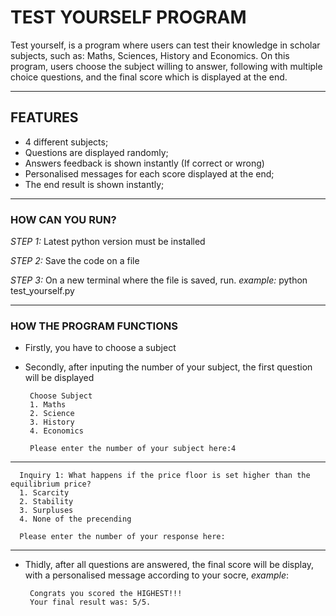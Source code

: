 # TEST YOURSELF PROGRAM

Test yourself, is a program where users can test their knowledge in scholar subjects, such as: Maths, Sciences, History and Economics. 
On this program, users choose the subject willing to answer, following with multiple choice questions, and the final score which is displayed at the end. 

___________________________________________________________________________________

## FEATURES 

- 4 different subjects;
- Questions are displayed randomly;
- Answers feedback is shown instantly (If correct or wrong)
- Personalised messages for each score displayed at the end;
- The end result is shown instantly;

___________________________________________________________________________________

### HOW CAN YOU RUN?

*STEP 1:* Latest python version must be installed 

*STEP 2:* Save the code on a file 

*STEP 3:* On a new terminal where the file is saved, run. *example:* python test_yourself.py

___________________________________________________________________________________

### HOW THE PROGRAM FUNCTIONS 

- Firstly, you have to choose a subject
- Secondly, after inputing the number of your subject, the first question will be displayed

       Choose Subject
       1. Maths
       2. Science
       3. History
       4. Economics

       Please enter the number of your subject here:4
___________________________________________________________________________________

      Inquiry 1: What happens if the price floor is set higher than the equilibrium price?
      1. Scarcity
      2. Stability
      3. Surpluses
      4. None of the precending

      Please enter the number of your response here:

___________________________________________________________________________________

- Thidly, after all questions are answered, the final score will be display, with a personalised message according to your socre, *example*:

       Congrats you scored the HIGHEST!!!
       Your final result was: 5/5.


 
